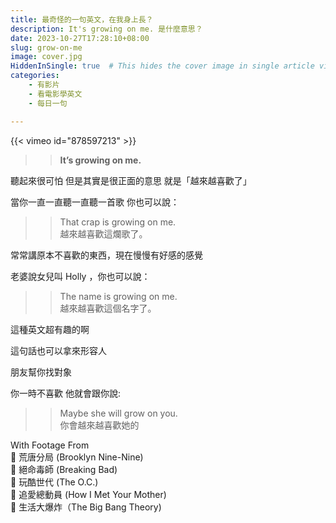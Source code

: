 ```yaml
---
title: 最奇怪的一句英文，在我身上長？
description: It's growing on me. 是什麼意思？
date: 2023-10-27T17:28:10+08:00
slug: grow-on-me
image: cover.jpg
HiddenInSingle: true  # This hides the cover image in single article view
categories:
    - 有影片
    - 看電影學英文
    - 每日一句

---
```


{{< vimeo id="878597213" >}}

>> **It’s growing on me.** 

聽起來很可怕
但是其實是很正面的意思
就是「越來越喜歡了」

當你一直一直聽一直聽一首歌
你也可以說：  

>> That crap is growing on me.   
>> 越來越喜歡這爛歌了。

常常講原本不喜歡的東西，現在慢慢有好感的感覺

老婆說女兒叫 Holly ，你也可以說：    	
>> The name is growing on me.  
>> 越來越喜歡這個名字了。

這種英文超有趣的啊  

這句話也可以拿來形容人  

朋友幫你找對象  

你一時不喜歡 他就會跟你說:

>> Maybe she will grow on you.  
>> 你會越來越喜歡她的  

With Footage From  
🎥 荒唐分局 (Brooklyn Nine-Nine)  
🎥 絕命毒師 (Breaking Bad)  
🎥 玩酷世代 (The O.C.)  
🎥 追愛總動員 (How I Met Your Mother)  
🎥 生活大爆炸（The Big Bang Theory)    